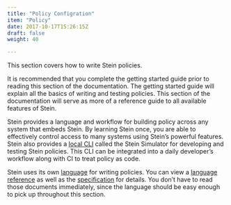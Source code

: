 ```yaml
---
title: "Policy Configration"
item: "Policy"
date: 2017-10-17T15:26:15Z
draft: false
weight: 40

---
```


This section covers how to write Stein policies.

It is recommended that you complete the getting started guide prior to reading this section of the documentation. The getting started guide will explain all the basics of writing and testing policies. This section of the documentation will serve as more of a reference guide to all available features of Stein.

Stein provides a language and workflow for building policy across any system that embeds Stein. By learning Stein once, you are able to effectively control access to many systems using Stein’s powerful features. Stein also provides a [local CLI]() called the Stein Simulator for developing and testing Stein policies. This CLI can be integrated into a daily developer’s workflow along with CI to treat policy as code.

Stein uses its own [language]() for writing policies. You can view a [language reference]() as well as the [specification]() for details. You don’t have to read those documents immediately, since the language should be easy enough to pick up throughout this section.
